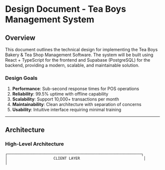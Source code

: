 # Design Document - Tea Boys Management System

## Overview

This document outlines the technical design for implementing the Tea Boys Bakery & Tea Shop Management Software. The system will be built using React + TypeScript for the frontend and Supabase (PostgreSQL) for the backend, providing a modern, scalable, and maintainable solution.

### Design Goals

1. **Performance**: Sub-second response times for POS operations
2. **Reliability**: 99.5% uptime with offline capability
3. **Scalability**: Support 10,000+ transactions per month
4. **Maintainability**: Clean architecture with separation of concerns
5. **Usability**: Intuitive interface requiring minimal training

---

## Architecture

### High-Level Architecture

```
┌─────────────────────────────────────────────────────────────┐
│                     CLIENT LAYER                             │
│ 